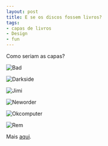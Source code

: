 ```yaml
---
layout: post
title: E se os discos fossem livros?
tags:
- capas de livros
- Design
- fun
---
```


Como seriam as capas?

![Bad](http://caosordenado.com/wp-content/uploads/2011/12/bad.png)

![Darkside](http://caosordenado.com/wp-content/uploads/2011/12/darkside.png)

![Jimi](http://caosordenado.com/wp-content/uploads/2011/12/jimi.png)

![Neworder](http://caosordenado.com/wp-content/uploads/2011/12/neworder.png)

![Okcomputer](http://caosordenado.com/wp-content/uploads/2011/12/okcomputer.png)

![Rem](http://caosordenado.com/wp-content/uploads/2011/12/rem.png)

Mais [aqui](http://www.flickr.com/photos/cgstopgo/sets/72157623910604943/with/5580732746/).
